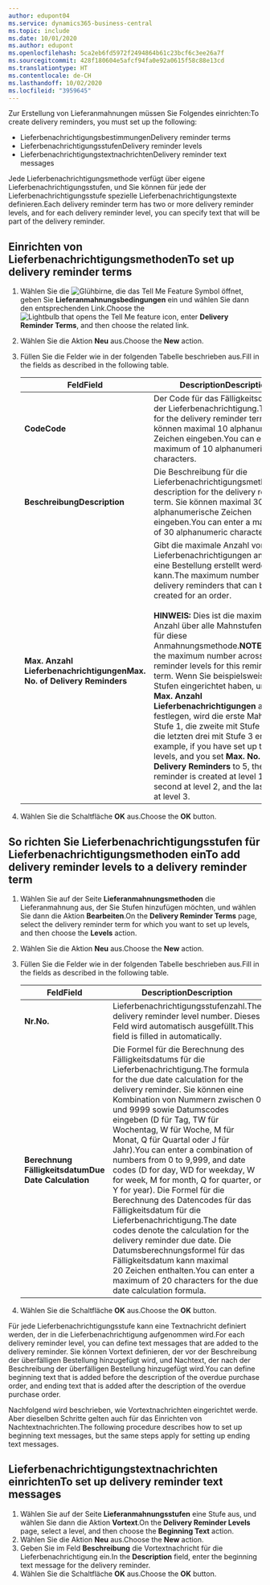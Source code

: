 ```yaml
---
author: edupont04
ms.service: dynamics365-business-central
ms.topic: include
ms.date: 10/01/2020
ms.author: edupont
ms.openlocfilehash: 5ca2eb6fd5972f2494864b61c23bcf6c3ee26a7f
ms.sourcegitcommit: 428f180604e5afcf94fa0e92a0615f58c88e13cd
ms.translationtype: HT
ms.contentlocale: de-CH
ms.lasthandoff: 10/02/2020
ms.locfileid: "3959645"
---
```

<span data-ttu-id="7d346-101">Zur Erstellung von Lieferanmahnungen müssen Sie Folgendes einrichten:</span><span class="sxs-lookup"><span data-stu-id="7d346-101">To create delivery reminders, you must set up the following:</span></span>  

- <span data-ttu-id="7d346-102">Lieferbenachrichtigungsbestimmungen</span><span class="sxs-lookup"><span data-stu-id="7d346-102">Delivery reminder terms</span></span>  
- <span data-ttu-id="7d346-103">Lieferbenachrichtigungsstufen</span><span class="sxs-lookup"><span data-stu-id="7d346-103">Delivery reminder levels</span></span>  
- <span data-ttu-id="7d346-104">Lieferbenachrichtigungstextnachrichten</span><span class="sxs-lookup"><span data-stu-id="7d346-104">Delivery reminder text messages</span></span>  

<span data-ttu-id="7d346-105">Jede Lieferbenachrichtigungsmethode verfügt über eigene Lieferbenachrichtigungsstufen, und Sie können für jede der Lieferbenachrichtigungsstufe spezielle Lieferbenachrichtigungstexte definieren.</span><span class="sxs-lookup"><span data-stu-id="7d346-105">Each delivery reminder term has two or more delivery reminder levels, and for each delivery reminder level, you can specify text that will be part of the delivery reminder.</span></span>  

## <a name="to-set-up-delivery-reminder-terms"></a><span data-ttu-id="7d346-106">Einrichten von Lieferbenachrichtigungsmethoden</span><span class="sxs-lookup"><span data-stu-id="7d346-106">To set up delivery reminder terms</span></span>  

1. <span data-ttu-id="7d346-107">Wählen Sie die ![Glühbirne, die das Tell Me Feature](../../../media/ui-search/search_small.png "Tell me-Funktion") Symbol öffnet, geben Sie **Lieferanmahnungsbedingungen** ein und wählen Sie dann den entsprechenden Link.</span><span class="sxs-lookup"><span data-stu-id="7d346-107">Choose the ![Lightbulb that opens the Tell Me feature](../../../media/ui-search/search_small.png "Tell me what you want to do") icon, enter **Delivery Reminder Terms**, and then choose the related link.</span></span>  
2. <span data-ttu-id="7d346-108">Wählen Sie die Aktion **Neu** aus.</span><span class="sxs-lookup"><span data-stu-id="7d346-108">Choose the **New** action.</span></span>  
3. <span data-ttu-id="7d346-109">Füllen Sie die Felder wie in der folgenden Tabelle beschrieben aus.</span><span class="sxs-lookup"><span data-stu-id="7d346-109">Fill in the fields as described in the following table.</span></span>  

    |<span data-ttu-id="7d346-110">Feld</span><span class="sxs-lookup"><span data-stu-id="7d346-110">Field</span></span>|<span data-ttu-id="7d346-111">Description</span><span class="sxs-lookup"><span data-stu-id="7d346-111">Description</span></span>|  
    |---------------------------------|---------------------------------------|  
    |<span data-ttu-id="7d346-112">**Code**</span><span class="sxs-lookup"><span data-stu-id="7d346-112">**Code**</span></span>|<span data-ttu-id="7d346-113">Der Code für das Fälligkeitsdatum der Lieferbenachrichtigung.</span><span class="sxs-lookup"><span data-stu-id="7d346-113">The code for the delivery reminder term.</span></span> <span data-ttu-id="7d346-114">Sie können maximal 10 alphanumerische Zeichen eingeben.</span><span class="sxs-lookup"><span data-stu-id="7d346-114">You can enter a maximum of 10 alphanumeric characters.</span></span>|  
    |<span data-ttu-id="7d346-115">**Beschreibung**</span><span class="sxs-lookup"><span data-stu-id="7d346-115">**Description**</span></span>|<span data-ttu-id="7d346-116">Die Beschreibung für die Lieferbenachrichtigungsmethode.</span><span class="sxs-lookup"><span data-stu-id="7d346-116">The description for the delivery reminder term.</span></span> <span data-ttu-id="7d346-117">Sie können maximal 30 alphanumerische Zeichen eingeben.</span><span class="sxs-lookup"><span data-stu-id="7d346-117">You can enter a maximum of 30 alphanumeric characters.</span></span>|  
    |<span data-ttu-id="7d346-118">**Max. Anzahl Lieferbenachrichtigungen**</span><span class="sxs-lookup"><span data-stu-id="7d346-118">**Max. No. of Delivery Reminders**</span></span>|<span data-ttu-id="7d346-119">Gibt die maximale Anzahl von Lieferbenachrichtigungen an, die für eine Bestellung erstellt werden kann.</span><span class="sxs-lookup"><span data-stu-id="7d346-119">The maximum number of delivery reminders that can be created for an order.</span></span><br /><br /> <span data-ttu-id="7d346-120">**HINWEIS:** Dies ist die maximale Anzahl über alle Mahnstufen hinweg für diese Anmahnungsmethode.</span><span class="sxs-lookup"><span data-stu-id="7d346-120">**NOTE:** This is the maximum number across all reminder levels for this reminder term.</span></span> <span data-ttu-id="7d346-121">Wenn Sie beispielsweise drei Stufen eingerichtet haben, und Sie **Max. Anzahl Lieferbenachrichtigungen** auf 5 festlegen, wird die erste Mahnung mit Stufe 1, die zweite mit Stufe 2 und die letzten drei mit Stufe 3 erstellt.</span><span class="sxs-lookup"><span data-stu-id="7d346-121">For example, if you have set up three levels, and you set **Max. No. of Delivery Reminders** to 5, the first reminder is created at level 1, the second at level 2, and the last three at level 3.</span></span>|  

4. <span data-ttu-id="7d346-122">Wählen Sie die Schaltfläche **OK** aus.</span><span class="sxs-lookup"><span data-stu-id="7d346-122">Choose the **OK** button.</span></span>  

## <a name="to-add-delivery-reminder-levels-to-a-delivery-reminder-term"></a><span data-ttu-id="7d346-123">So richten Sie Lieferbenachrichtigungsstufen für Lieferbenachrichtigungsmethoden ein</span><span class="sxs-lookup"><span data-stu-id="7d346-123">To add delivery reminder levels to a delivery reminder term</span></span>  

1. <span data-ttu-id="7d346-124">Wählen Sie auf der Seite **Lieferanmahnungsmethoden** die Lieferanmahnung aus, der Sie Stufen hinzufügen möchten, und wählen Sie dann die Aktion **Bearbeiten**.</span><span class="sxs-lookup"><span data-stu-id="7d346-124">On the **Delivery Reminder Terms** page, select the delivery reminder term for which you want to set up levels, and then choose the **Levels** action.</span></span>  
2. <span data-ttu-id="7d346-125">Wählen Sie die Aktion **Neu** aus.</span><span class="sxs-lookup"><span data-stu-id="7d346-125">Choose the **New** action.</span></span>  
3. <span data-ttu-id="7d346-126">Füllen Sie die Felder wie in der folgenden Tabelle beschrieben aus.</span><span class="sxs-lookup"><span data-stu-id="7d346-126">Fill in the fields as described in the following table.</span></span>  

    |<span data-ttu-id="7d346-127">Feld</span><span class="sxs-lookup"><span data-stu-id="7d346-127">Field</span></span>|<span data-ttu-id="7d346-128">Description</span><span class="sxs-lookup"><span data-stu-id="7d346-128">Description</span></span>|  
    |---------------------------------|---------------------------------------|  
    |<span data-ttu-id="7d346-129">**Nr.**</span><span class="sxs-lookup"><span data-stu-id="7d346-129">**No.**</span></span>|<span data-ttu-id="7d346-130">Lieferbenachrichtigungsstufenzahl.</span><span class="sxs-lookup"><span data-stu-id="7d346-130">The delivery reminder level number.</span></span> <span data-ttu-id="7d346-131">Dieses Feld wird automatisch ausgefüllt.</span><span class="sxs-lookup"><span data-stu-id="7d346-131">This field is filled in automatically.</span></span>|  
    |<span data-ttu-id="7d346-132">**Berechnung Fälligkeitsdatum**</span><span class="sxs-lookup"><span data-stu-id="7d346-132">**Due Date Calculation**</span></span>|<span data-ttu-id="7d346-133">Die Formel für die Berechnung des Fälligkeitsdatums für die Lieferbenachrichtigung.</span><span class="sxs-lookup"><span data-stu-id="7d346-133">The formula for the due date calculation for the delivery reminder.</span></span> <span data-ttu-id="7d346-134">Sie können eine Kombination von Nummern zwischen 0 und 9999 sowie Datumscodes eingeben (D für Tag, TW für Wochentag, W für Woche, M für Monat, Q für Quartal oder J für Jahr).</span><span class="sxs-lookup"><span data-stu-id="7d346-134">You can enter a combination of numbers from 0 to 9,999, and date codes (D for day, WD for weekday, W for week, M for month, Q for quarter, or Y for year).</span></span> <span data-ttu-id="7d346-135">Die Formel für die Berechnung des Datencodes für das Fälligkeitsdatum für die Lieferbenachrichtigung.</span><span class="sxs-lookup"><span data-stu-id="7d346-135">The date codes denote the calculation for the delivery reminder due date.</span></span> <span data-ttu-id="7d346-136">Die Datumsberechnungsformel für das Fälligkeitsdatum kann maximal 20 Zeichen enthalten.</span><span class="sxs-lookup"><span data-stu-id="7d346-136">You can enter a maximum of 20 characters for the due date calculation formula.</span></span>|  

4. <span data-ttu-id="7d346-137">Wählen Sie die Schaltfläche **OK** aus.</span><span class="sxs-lookup"><span data-stu-id="7d346-137">Choose the **OK** button.</span></span>  

<span data-ttu-id="7d346-138">Für jede Lieferbenachrichtigungsstufe kann eine Textnachricht definiert werden, der in die Lieferbenachrichtigung aufgenommen wird.</span><span class="sxs-lookup"><span data-stu-id="7d346-138">For each delivery reminder level, you can define text messages that are added to the delivery reminder.</span></span> <span data-ttu-id="7d346-139">Sie können Vortext definieren, der vor der Beschreibung der überfälligen Bestellung hinzugefügt wird, und Nachtext, der nach der Beschreibung der überfälligen Bestellung hinzugefügt wird.</span><span class="sxs-lookup"><span data-stu-id="7d346-139">You can define beginning text that is added before the description of the overdue purchase order, and ending text that is added after the description of the overdue purchase order.</span></span>  

<span data-ttu-id="7d346-140">Nachfolgend wird beschrieben, wie Vortextnachrichten eingerichtet werde. Aber dieselben Schritte gelten auch für das Einrichten von Nachtextnachrichten.</span><span class="sxs-lookup"><span data-stu-id="7d346-140">The following procedure describes how to set up beginning text messages, but the same steps apply for setting up ending text messages.</span></span>  

## <a name="to-set-up-delivery-reminder-text-messages"></a><span data-ttu-id="7d346-141">Lieferbenachrichtigungstextnachrichten einrichten</span><span class="sxs-lookup"><span data-stu-id="7d346-141">To set up delivery reminder text messages</span></span>  

1. <span data-ttu-id="7d346-142">Wählen Sie auf der Seite **Lieferanmahnungsstufen** eine Stufe aus, und wählen Sie dann die Aktion **Vortext**.</span><span class="sxs-lookup"><span data-stu-id="7d346-142">On the **Delivery Reminder Levels** page, select a level, and then choose the **Beginning Text** action.</span></span>  
2. <span data-ttu-id="7d346-143">Wählen Sie die Aktion **Neu** aus.</span><span class="sxs-lookup"><span data-stu-id="7d346-143">Choose the **New** action.</span></span>  
3. <span data-ttu-id="7d346-144">Geben Sie im Feld **Beschreibung** die Vortextnachricht für die Lieferbenachrichtigung ein.</span><span class="sxs-lookup"><span data-stu-id="7d346-144">In the **Description** field, enter the beginning text message for the delivery reminder.</span></span>  
4. <span data-ttu-id="7d346-145">Wählen Sie die Schaltfläche **OK** aus.</span><span class="sxs-lookup"><span data-stu-id="7d346-145">Choose the **OK** button.</span></span>  

